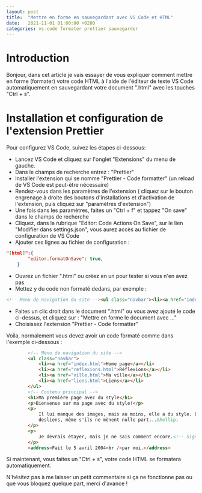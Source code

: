 ```yaml
---
layout: post
title:  "Mettre en forme en sauvegardant avec VS Code et HTML"
date:   2021-11-01 01:00:00 +0200
categories: vs-code formater prettier sauvegarder
---
```


# Introduction

Bonjour, dans cet article je vais essayer de vous expliquer comment mettre en forme (formater) votre code HTML à l'aide de l'éditeur de texte VS Code automatiquement en sauvegardant votre document ".html" avec les touches "Ctrl + s".

# Installation et configuration de l'extension Prettier

Pour configurez VS Code, suivez les étapes ci-dessous:

- Lancez VS Code et cliquez sur l'onglet "Extensions" du menu de gauche.
- Dans le champs de recherche entrez : "Prettier"
- Installer l'extension qui se nomme  "Prettier - Code formatter" (un reload de VS Code est peut-être nécessaire)
- Rendez-vous dans les paramètres de l'extension ( cliquez sur le bouton engrenage à droite des boutons d'installations et d'activation de l'extension, puis cliquez sur "paramètres d'extension")
- Une fois dans les paramètres, faites un "Ctrl + f" et tappez "On save" dans le champs de recherche
- Cliquez, dans la rubrique "Editor: Code Actions On Save", sur le lien "Modifier dans settings.json", vous aurez accès au fichier de configuration de VS Code
- Ajouter ces lignes au fichier de configuration : 
```json
"[html]":{
        "editor.formatOnSave": true,
    }
```

- Ouvrez un fichier ".html" ou créez en un pour tester si vous n'en avez pas
- Mettez y du code non formaté dedans, par exemple : 

```html
<!-- Menu de navigation du site --><ul class="navbar"><li><a href="index.html">Home page</a><li><a href="reflexions.html">Réflexions</a><li><a href="ville.html">Ma ville</a><li><a href="liens.html">Liens</a></ul><!-- Contenu principal --><h1>Ma première page avec du style</h1><p>Bienvenue sur ma page avec du style! <p>Il lui manque des images, mais au moins, elle a du style. Et elle a desliens, même s'ils ne mènent nulle part...&hellip;<p>Je devrais étayer, mais je ne sais comment encore.<!-- Signer et dater la page, c'est une question de politesse! --><address>Fait le 5 avril 2004<br>par moi.</address>
```

- Faites un clic droit dans le document ".html" ou vous avez ajouté le code ci-dessus, et cliquez sur : "Mettre en forme le document avec ..."
- Choisissez l'extension "Prettier - Code formatter"

Voila, normalement vous devez avoir un code formaté comme dans l'exemple ci-dessous : 


```html
		<!-- Menu de navigation du site -->
		<ul class="navbar">
			<li><a href="index.html">Home page</a></li>
			<li><a href="reflexions.html">Réflexions</a></li>
			<li><a href="ville.html">Ma ville</a></li>
			<li><a href="liens.html">Liens</a></li>
		</ul>
		<!-- Contenu principal -->
		<h1>Ma première page avec du style</h1>
		<p>Bienvenue sur ma page avec du style!</p>
		<p>
			Il lui manque des images, mais au moins, elle a du style. Et elle a
			desliens, même s'ils ne mènent nulle part...&hellip;
		</p>
		<p>
			Je devrais étayer, mais je ne sais comment encore.<!-- Signer et dater la page, c'est une question de politesse! -->
		</p>
		<address>Fait le 5 avril 2004<br />par moi.</address>
```

Si maintenant, vous faites un "Ctrl + s", votre code HTML se formatera automatiquement.

N'hésitez pas à me laisser un petit commentaire si ça ne fonctionne pas ou que vous bloquez quelque part, merci d'avance !
